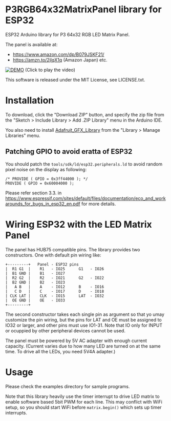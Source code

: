 # P3RGB64x32MatrixPanel library for ESP32

ESP32 Arduino library for P3 64x32 RGB LED Matrix Panel.

The panel is available at:
- https://www.amazon.com/dp/B079JSKF21/
- https://amzn.to/2jlqX1q (Amazon Japan)
etc.

[![DEMO](http://img.youtube.com/vi/5Z31kwsd-1I/0.jpg)](http://www.youtube.com/watch?v=5Z31kwsd-1I)
(Click to play the video)

This software is released under the MIT License, see LICENSE.txt.

# Installation

To download, click the "Download ZIP" button, and specify the zip file
from the "Sketch > Include Library > Add .ZIP Library" menu in the Arduino IDE.

You also need to install [Adafruit_GFX_Library](https://github.com/adafruit/Adafruit-GFX-Library) from the "Library > Manage Libraries" menu.

## Patching GPIO to avoid eratta of ESP32

You should patch the `tools/sdk/ld/esp32.peripherals.ld` to avoid random pixel noise on the display as following:

```
/* PROVIDE ( GPIO = 0x3ff44000 ); */
PROVIDE ( GPIO = 0x60004000 );
```

Please refer section 3.3. in https://www.espressif.com/sites/default/files/documentation/eco_and_workarounds_for_bugs_in_esp32_en.pdf for more details.

# Wiring ESP32 with the LED Matrix Panel

The panel has HUB75 compatible pins. The library provides two constructors.
One with default pin wiring like:

```
+---------+   Panel - ESP32 pins
|  R1 G1  |    R1   - IO25      G1   - IO26
|  B1 GND |    B1   - IO27
|  R2 G2  |    R2   - IO21      G2   - IO22
|  B2 GND |    B2   - IO23
|   A B   |    A    - IO12      B    - IO16
|   C D   |    C    - IO17      D    - IO18
| CLK LAT |    CLK  - IO15      LAT  - IO32
|  OE GND |    OE   - IO33
+---------+
```

The second constructor takes each single pin as argument so that yo umay customize the pin wiring,
but the pins for LAT and OE must be assigned to IO32 or larger, and other pins must use IO1-31.
Note that IO only for INPUT or ocuppied by other peripheral devices cannot be used.

The panel must be powered by 5V AC adapter with enough current capacity.
(Current varies due to how many LED are turned on at the same time.
 To drive all the LEDs, you need 5V4A adapter.)

# Usage

Please check the examples directory for sample programs.

Note that this library heavily use the timer interrupt to drive LED matrix to enable software based 5bit PWM for each line.
This may conflict with WiFi setup, so you should start WiFi before `matrix.begin()` which sets up timer interrupts.

